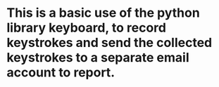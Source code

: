 # This is a basic use of the python library keyboard, to record keystrokes and send the collected keystrokes to a separate email account to report.
